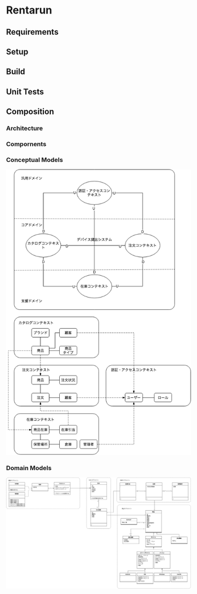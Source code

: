 # Rentarun

## Requirements

## Setup

## Build

## Unit Tests

## Composition

### Architecture

### Compornents

### Conceptual Models
![](./doc/context_map.png)

### Domain Models
![](./doc/domain_model.png)